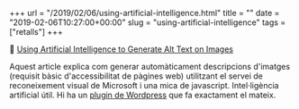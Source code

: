 +++
url = "/2019/02/06/using-artificial-intelligence.html"
title = ""
date = "2019-02-06T10:27:00+00:00"
slug = "using-artificial-intelligence"
tags = ["retalls"]
+++

📎 [Using Artificial Intelligence to Generate Alt Text on Images](https://css-tricks.com/using-artificial-intelligence-to-generate-alt-text-on-images/)

Aquest article explica com generar automàticament descripcions d'imatges (requisit bàsic d'accessibilitat de pàgines web) utilitzant el servei de reconeixement visual de Microsoft i una mica de javascript. Intel·ligència artificial útil. Hi ha un [plugin de Wordpress](https://wordpress.org/plugins/automatic-alternative-text/) que fa exactament el mateix.

